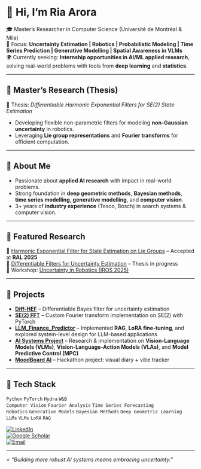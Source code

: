 # 👋 Hi, I’m Ria Arora  

🎓 Master’s Researcher in Computer Science (Université de Montréal & Mila)  
🔬 Focus: **Uncertainty Estimation | Robotics | Probabilistic Modeling | Time Series Prediction | Generative Modelling | Spatial Awareness in VLMs**  
🌍 Currently seeking: **Internship opportunities in AI/ML applied research**, solving real-world problems with tools from **deep learning** and **statistics**.  

---

## 🔹 Master’s Research (Thesis)
📖 Thesis: *Differentiable Harmonic Exponential Filters for SE(2) State Estimation*  
- Developing flexible non-parametric filters for modeling **non-Gaussian uncertainty** in robotics.  
- Leveraging **Lie group representations** and **Fourier transforms** for efficient computation.  

---

## 🔹 About Me
- Passionate about **applied AI research** with impact in real-world problems.  
- Strong foundation in **deep geometric methods**, **Bayesian methods**, **time series modelling**, **generative modelling**, and **computer vision**.  
- 3+ years of **industry experience** (Tesco, Bosch) in search systems & computer vision.  

---

## 🔹 Featured Research
📄 [Harmonic Exponential Filter for State Estimation on Lie Groups](#) – Accepted at **RAL 2025**  
📄 [Differentiable Filters for Uncertainty Estimation](#) – Thesis in progress  
📄 Workshop: [Uncertainty in Robotics (IROS 2025)](#)  

---

## 🔹 Projects
- **[Diff-HEF](#)** – Differentiable Bayes filter for uncertainty estimation  
- **[SE(2) FFT](#)** – Custom Fourier transform implementation on SE(2) with PyTorch  
- **[LLM_Finance_Predictor](#)** – Implemented **RAG**, **LoRA fine-tuning**, and explored system-level design for LLM-based applications  
- **[AI Systems Project](#)** – Research & implementation on **Vision-Language Models (VLMs)**, **Vision-Language-Action Models (VLAs)**, and **Model Predictive Control (MPC)**  
- **[MoodBoard AI](#)** – Hackathon project: visual diary + vibe tracker  

---

## 🔹 Tech Stack
`Python` `PyTorch` `Hydra` `W&B`  
`Computer Vision` `Fourier Analysis` `Time Series Forecasting`  
`Robotics` `Generative Models` `Bayesian Methods` `Deep Geometric Learning`  
`LLMs` `VLMs` `LoRA` `RAG`  


[![LinkedIn](https://img.shields.io/badge/LinkedIn-blue?style=flat&logo=linkedin)](https://linkedin.com/in/your-profile)  
[![Google Scholar](https://img.shields.io/badge/Scholar-4285F4?style=flat&logo=google-scholar&logoColor=white)](https://scholar.google.com/citations?user=XXXX)  
[![Email](https://img.shields.io/badge/Email-D14836?style=flat&logo=gmail&logoColor=white)](mailto:your-email@example.com)  

---

⭐️ *“Building more robust AI systems means embracing uncertainty.”*  
